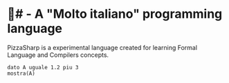 # 🍕# - A "Molto italiano" programming language

PizzaSharp is a experimental language created for learning Formal Language and Compilers concepts.

```PizzaSharp
dato A uguale 1.2 piu 3
mostra(A)
```
